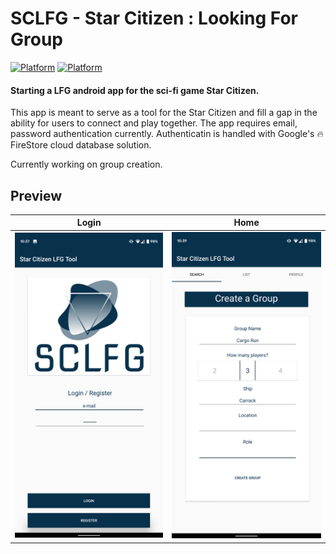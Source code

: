 # SCLFG - Star Citizen : Looking For Group
[![Platform](https://img.shields.io/badge/Platform-Android-brightgreen.svg)](#)      [![Platform](https://img.shields.io/badge/Language-Kotlin-yellowgreen.svg)](#)

#### Starting a LFG android app for the sci-fi game Star Citizen.
This app is meant to serve as a tool for the Star Citizen and fill a gap in the ability for users to connect and play together. The app requires email, password authentication currently. Authenticatin is handled with Google's :fire: FireStore cloud database solution.  

Currently working on group creation.

  
## Preview
Login                      |  Home
:-------------------------:|:-------------------------:
![scale=0.4](https://github.com/Cougargriff/SCLFG/blob/master/.images/lfgLogin.png)  |  ![scale=0.4](https://github.com/Cougargriff/SCLFG/blob/master/.images/lfgSearch.png)
